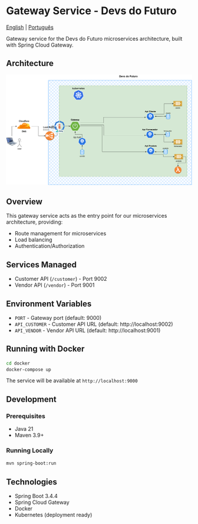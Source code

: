 # Gateway Service - Devs do Futuro

[English](README.md) | [Português](README.pt.md)

Gateway service for the Devs do Futuro microservices architecture, built with Spring Cloud Gateway.

## Architecture

![Architecture Diagram](images/architecture.png)

## Overview

This gateway service acts as the entry point for our microservices architecture, providing:

- Route management for microservices
- Load balancing
- Authentication/Authorization

## Services Managed

- Customer API (`/customer`) - Port 9002
- Vendor API (`/vendor`) - Port 9001

## Environment Variables

- `PORT` - Gateway port (default: 9000)
- `API_CUSTOMER` - Customer API URL (default: http://localhost:9002)
- `API_VENDOR` - Vendor API URL (default: http://localhost:9001)

## Running with Docker

```bash
cd docker
docker-compose up
```

The service will be available at `http://localhost:9000`

## Development

### Prerequisites

- Java 21
- Maven 3.9+

### Running Locally

```bash
mvn spring-boot:run
```

## Technologies

- Spring Boot 3.4.4
- Spring Cloud Gateway
- Docker
- Kubernetes (deployment ready)
